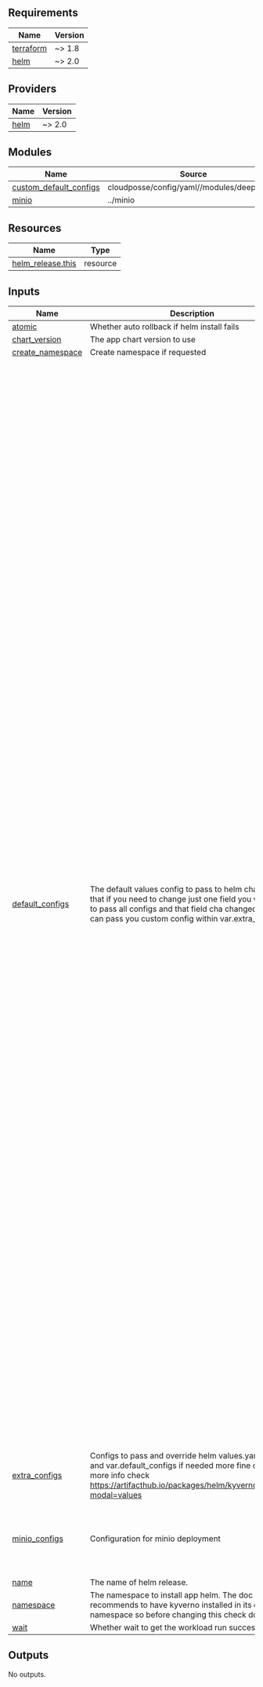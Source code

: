 <!-- BEGINNING OF PRE-COMMIT-TERRAFORM DOCS HOOK -->
## Requirements

| Name | Version |
|------|---------|
| <a name="requirement_terraform"></a> [terraform](#requirement\_terraform) | ~> 1.8 |
| <a name="requirement_helm"></a> [helm](#requirement\_helm) | ~> 2.0 |

## Providers

| Name | Version |
|------|---------|
| <a name="provider_helm"></a> [helm](#provider\_helm) | ~> 2.0 |

## Modules

| Name | Source | Version |
|------|--------|---------|
| <a name="module_custom_default_configs"></a> [custom\_default\_configs](#module\_custom\_default\_configs) | cloudposse/config/yaml//modules/deepmerge | 1.0.2 |
| <a name="module_minio"></a> [minio](#module\_minio) | ../minio | n/a |

## Resources

| Name | Type |
|------|------|
| [helm_release.this](https://registry.terraform.io/providers/hashicorp/helm/latest/docs/resources/release) | resource |

## Inputs

| Name | Description | Type | Default | Required |
|------|-------------|------|---------|:--------:|
| <a name="input_atomic"></a> [atomic](#input\_atomic) | Whether auto rollback if helm install fails | `bool` | `false` | no |
| <a name="input_chart_version"></a> [chart\_version](#input\_chart\_version) | The app chart version to use | `string` | `"27.4.2"` | no |
| <a name="input_create_namespace"></a> [create\_namespace](#input\_create\_namespace) | Create namespace if requested | `bool` | `true` | no |
| <a name="input_default_configs"></a> [default\_configs](#input\_default\_configs) | The default values config to pass to helm chart. NOTE: that if you need to change just one field you will need to pass all configs and that field cha changed or you can pass you custom config within var.extra\_configs | `any` | <pre>{<br/>  "clickhouse": {<br/>    "enabled": true<br/>  },<br/>  "filestore": {<br/>    "backend": "S3",<br/>    "s3": {<br/>      "bucketName": "Sentry"<br/>    }<br/>  },<br/>  "kafka": {<br/>    "enabled": true<br/>  },<br/>  "postgresql": {<br/>    "auth": {<br/>      "database": "sentry",<br/>      "password": "sentry",<br/>      "username": "sentry"<br/>    },<br/>    "enabled": true<br/>  },<br/>  "redis": {<br/>    "architecture": "standalone",<br/>    "enabled": true,<br/>    "master": {<br/>      "persistence": {<br/>        "enabled": true<br/>      }<br/>    }<br/>  },<br/>  "relay": {<br/>    "enabled": true<br/>  },<br/>  "sentry": {<br/>    "cron": {<br/>      "replicas": 1<br/>    },<br/>    "features": {<br/>      "enableFeedback": true,<br/>      "organizations": {<br/>        "performance-view": true,<br/>        "session-replay": false<br/>      },<br/>      "system": {<br/>        "feedback": true,<br/>        "replays": false<br/>      }<br/>    },<br/>    "image": {<br/>      "repository": "getsentry/sentry",<br/>      "tag": "24.8.0"<br/>    },<br/>    "postProcessForwarder": {<br/>      "replicas": 1<br/>    },<br/>    "resources": {<br/>      "limits": {<br/>        "cpu": "1500m",<br/>        "memory": "1500Mi"<br/>      },<br/>      "requests": {<br/>        "cpu": "1",<br/>        "memory": "1Gi"<br/>      }<br/>    },<br/>    "web": {<br/>      "env": [<br/>        {<br/>          "name": "UWSGI_WORKERS",<br/>          "value": "2"<br/>        }<br/>      ],<br/>      "livenessProbe": {<br/>        "initialDelaySeconds": "180"<br/>      },<br/>      "readinessProbe": {<br/>        "initialDelaySeconds": "120"<br/>      },<br/>      "replicas": 1,<br/>      "resources": {<br/>        "limits": {<br/>          "cpu": "700m",<br/>          "memory": "1700Mi"<br/>        },<br/>        "requests": {<br/>          "cpu": "500m",<br/>          "memory": "1Gi"<br/>        }<br/>      }<br/>    },<br/>    "worker": {<br/>      "replicas": 1<br/>    }<br/>  },<br/>  "snuba": {<br/>    "api": {<br/>      "replicas": 1<br/>    },<br/>    "consumer": {<br/>      "replicas": 1<br/>    },<br/>    "outcomesConsumer": {<br/>      "replicas": 1<br/>    },<br/>    "replacer": {<br/>      "replicas": 1<br/>    },<br/>    "sessionsConsumer": {<br/>      "replicas": 1<br/>    }<br/>  },<br/>  "symbolicator": {<br/>    "enabled": true<br/>  },<br/>  "zookeeper": {<br/>    "enabled": true<br/>  }<br/>}</pre> | no |
| <a name="input_extra_configs"></a> [extra\_configs](#input\_extra\_configs) | Configs to pass and override helm values.yaml defaults and var.default\_configs if needed more fine control. for more info check https://artifacthub.io/packages/helm/kyverno/kyverno?modal=values | `any` | `{}` | no |
| <a name="input_minio_configs"></a> [minio\_configs](#input\_minio\_configs) | Configuration for minio deployment | <pre>object({<br/>    enabled       = optional(bool, true)<br/>    name          = optional(string, "sentry-minio")<br/>    extra_configs = optional(any, {})<br/>    chart_version = optional(string, "17.0.21")<br/>  })</pre> | `{}` | no |
| <a name="input_name"></a> [name](#input\_name) | The name of helm release. | `string` | `"sentry"` | no |
| <a name="input_namespace"></a> [namespace](#input\_namespace) | The namespace to install app helm. The doc recommends to have kyverno installed in its own namespace so before changing this check docs. | `string` | `"sentry"` | no |
| <a name="input_wait"></a> [wait](#input\_wait) | Whether wait to get the workload run successfully | `bool` | `true` | no |

## Outputs

No outputs.
<!-- END OF PRE-COMMIT-TERRAFORM DOCS HOOK -->
